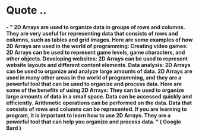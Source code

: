 # Quote ..

#### - " 2D Arrays are used to organize data in groups of rows and columns. They are very useful for representing data that consists of rows and columns, such as tables and grid images. Here are some examples of how 2D Arrays are used in the world of programming: Creating video games: 2D Arrays can be used to represent game levels, game characters, and other objects. Developing websites: 2D Arrays can be used to represent website layouts and different content elements. Data analysis: 2D Arrays can be used to organize and analyze large amounts of data. 2D Arrays are used in many other areas in the world of programming, and they are a powerful tool that can be used to organize and process data. Here are some of the benefits of using 2D Arrays: They can be used to organize large amounts of data in a small space. Data can be accessed quickly and efficiently. Arithmetic operations can be performed on the data. Data that consists of rows and columns can be represented. If you are learning to program, it is important to learn how to use 2D Arrays. They are a powerful tool that can help you organize and process data. " ( Google Bard )